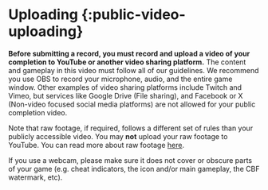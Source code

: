 # Uploading {:public-video-uploading}

**Before submitting a record, you must record and upload a video of your completion to YouTube or another video sharing platform.** The content and gameplay in this video must follow all of our guidelines. We recommend you use OBS to record your microphone, audio, and the entire game window. Other examples of video sharing platforms include Twitch and Vimeo, but services like Google Drive (File sharing), and Facebook or X (Non-video focused social media platforms) are not allowed for your public completion video.

Note that raw footage, if required, follows a different set of rules than your publicly accessible video. You may **not** upload your raw footage to YouTube. You can read more about raw footage [here](#raw-footage).

If you use a webcam, please make sure it does not cover or obscure parts of your game (e.g. cheat indicators, the icon and/or main gameplay, the CBF watermark, etc).